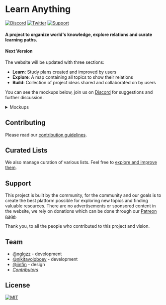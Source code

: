 # Learn Anything

[![Discord](https://img.shields.io/badge/-Discord-0a0a0a.svg?style=flat&colorA=0a0a0a)](https://discord.gg/KKYdWjt)
[![Twitter](https://img.shields.io/badge/-Twitter-0a0a0a.svg?style=flat&colorA=0a0a0a)](https://twitter.com/learnanything_)
[![Support](https://img.shields.io/badge/%E2%9D%A4-Support-0a0a0a.svg?style=flat&colorA=0a0a0a)](https://www.patreon.com/learnanything)

#### A project to organize world's knowledge, explore relations and curate learning paths.

#### Next Version

The website will be updated with three sections:

- **Learn**: Study plans created and improved by users
- **Explore**: A map containing all topics to show their relations
- **Build**: Collection of project ideas shared and collaborated on by users

You can see the mockups below, join us on [Discord](https://discord.gg/KKYdWjt) for suggestions and further discussion.

<details>
<summary>Mockups</summary><br>

![00](https://git.io/fhuEl)

> `Home`

![01](https://git.io/fhuE4)

> `Learn`

![02](https://git.io/fhuER)

> `Explore`

![03](https://git.io/fhuE0)

> `Build`

![04](https://git.io/fhuE8)

> `About`

</details>

## Contributing

Please read our [contribution guidelines](CONTRIBUTING.md#readme).

## Curated Lists

We also manage curation of various lists. Feel free to [explore and improve them](https://github.com/learn-anything/curated-lists#readme).

## Support

This project is built by the community, for the community and our goals is to create the best platform possible for exploring new topics and finding valuable resources. There are no advertisements or sponsored content in the website, we rely on donations which can be done through our [Patreon page](https://www.patreon.com/learnanything).

Thank you, to all the people who contributed to this project and vision.

## Team

- [@nglgzz](https://github.com/nglgzz) - development
- [@nikitavoloboev](https://github.com/nikitavoloboev) - development
- [@iinfin](https://github.com/iinfin) - design
- [_Contributors_](https://github.com/learn-anything/learn-anything/graphs/contributors)

## License

[![MIT](https://img.shields.io/badge/license-MIT-0a0a0a.svg?style=flat&colorA=0a0a0a)](LICENSE)
